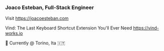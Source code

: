 ### Joaco Esteban, Full-Stack Engineer
Visit https://joacoesteban.com

Vind: The Last Keyboard Shortcut Extension You'll Ever Need
https://vind-works.io

📍 Currently @ Torino, Ita 🇮🇹

